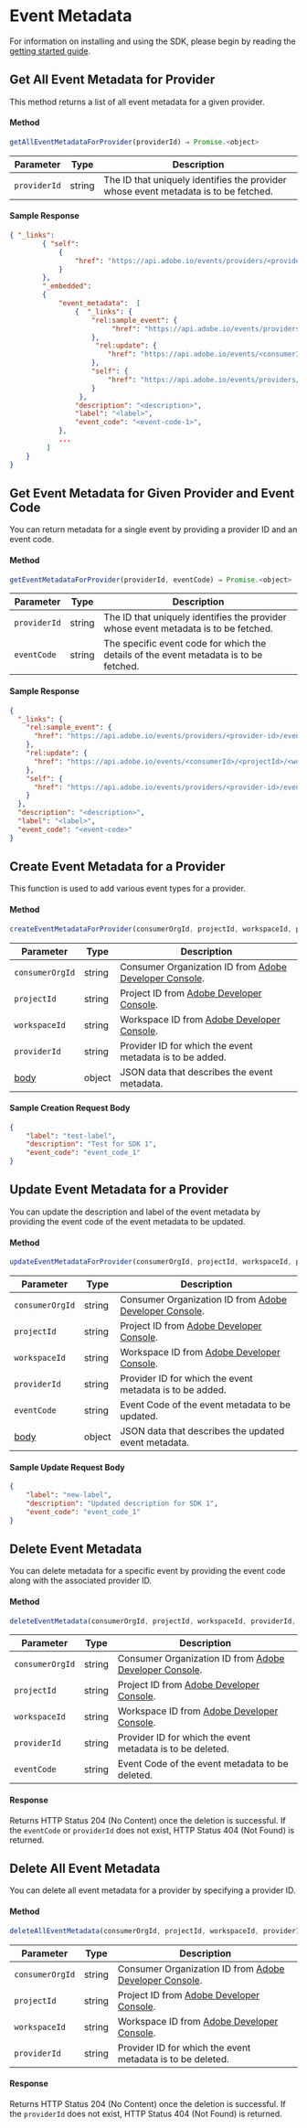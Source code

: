 # Event Metadata

For information on installing and using the SDK, please begin by reading the [getting started guide](sdk_getting_started.md).

## Get All Event Metadata for Provider

This method returns a list of all event metadata for a given provider.

#### Method

```javascript
getAllEventMetadataForProvider(providerId) ⇒ Promise.<object>
```

|Parameter	|Type	|Description|
|---|---|---|
|`providerId`	|string	|The ID that uniquely identifies the provider whose event metadata is to be fetched.|

#### Sample Response

```json
{ "_links":
        { "self":
            {
                "href": "https://api.adobe.io/events/providers/<provider-id>/eventmetadata"
            }
        },
        "_embedded":
        {
            "event_metadata":  [
                {  "_links": {
                    "rel:sample_event": {
                         "href": "https://api.adobe.io/events/providers/<provider-id>/eventmetadata/<event-code-1>/sample_event"
                    },
                     "rel:update": {
                        "href": "https://api.adobe.io/events/<consumerId>/<projectId>/<workspaceId>/providers/<provider-id>/eventmetadata/<event-code-1>"
                    },
                    "self": {
                        "href": "https://api.adobe.io/events/providers/<provider-id>/eventmetadata/<event-code-1>"
                    }
                 },
                "description": "<description>",
                "label": "<label>",
                "event_code": "<event-code-1>",
            },
            ...
         ]
    }
}
```

## Get Event Metadata for Given Provider and Event Code

You can return metadata for a single event by providing a provider ID and an event code.

#### Method

```javascript
getEventMetadataForProvider(providerId, eventCode) ⇒ Promise.<object>
```

|Parameter|	Type	|Description|
|---|---|---|
|`providerId`	|string|The ID that uniquely identifies the provider whose event metadata is to be fetched.|
|`eventCode`	|string	|The specific event code for which the details of the event metadata is to be fetched.|

#### Sample Response

```json
{
  "_links": {
    "rel:sample_event": {
      "href": "https://api.adobe.io/events/providers/<provider-id>/eventmetadata/<event-code>/sample_event"
    },
    "rel:update": {
      "href": "https://api.adobe.io/events/<consumerId>/<projectId>/<workspaceId>/providers/<provider-id>/eventmetadata/<event-code>"
    },
    "self": {
      "href": "https://api.adobe.io/events/providers/<provider-id>/eventmetadata/<event-code>"
    }
  },
  "description": "<description>",
  "label": "<label>",
  "event_code": "<event-code>"
}
```

## Create Event Metadata for a Provider

This function is used to add various event types for a provider.

#### Method

```javascript
createEventMetadataForProvider(consumerOrgId, projectId, workspaceId, providerId, body) ⇒ Promise.<object>
```

|Parameter	|Type	|Description|
|---|---|---|
|`consumerOrgId`	|string	|Consumer Organization ID from [Adobe Developer Console](https://www.adobe.com/go/devs_console_ui).|
|`projectId`	|string	|Project ID from [Adobe Developer Console](https://www.adobe.com/go/devs_console_ui).|
|`workspaceId`	|string	|Workspace ID from [Adobe Developer Console](https://www.adobe.com/go/devs_console_ui).|
|`providerId`	|string	|Provider ID for which the event metadata is to be added.|
| [body](#sample-creation-request-body)	|object	|JSON data that describes the event metadata.|

#### Sample Creation Request Body

```json
{
    "label": "test-label",
    "description": "Test for SDK 1",
    "event_code": "event_code_1"
}
```

## Update Event Metadata for a Provider

You can update the description and label of the event metadata by providing the event code of the event metadata to be updated. 

#### Method

```javascript
updateEventMetadataForProvider(consumerOrgId, projectId, workspaceId, providerId, eventCode, body) ⇒ Promise.<object>
```

|Parameter	|Type	|Description|
|---|---|---|
|`consumerOrgId`	|string	|Consumer Organization ID from [Adobe Developer Console](https://www.adobe.com/go/devs_console_ui).|
|`projectId`	|string	|Project ID from [Adobe Developer Console](https://www.adobe.com/go/devs_console_ui).|
|`workspaceId`	|string	|Workspace ID from [Adobe Developer Console](https://www.adobe.com/go/devs_console_ui).|
|`providerId`	|string	|Provider ID for which the event metadata is to be added.|
|`eventCode`| string|Event Code of the event metadata to be updated.|
| [body](#sample-update-request-body)	|object	|JSON data that describes the updated event metadata.|

#### Sample Update Request Body

```json
{
    "label": "new-label",
    "description": "Updated description for SDK 1",
    "event_code": "event_code_1"
}
```

## Delete Event Metadata

You can delete metadata for a specific event by providing the event code along with the associated provider ID.

#### Method

```javascript
deleteEventMetadata(consumerOrgId, projectId, workspaceId, providerId, eventCode) ⇒ Promise
```

|Parameter	|Type	|Description|
|---|---|---|
|`consumerOrgId`	|string	|Consumer Organization ID from [Adobe Developer Console](https://www.adobe.com/go/devs_console_ui).|
|`projectId`	|string	|Project ID from [Adobe Developer Console](https://www.adobe.com/go/devs_console_ui).|
|`workspaceId`	|string	|Workspace ID from [Adobe Developer Console](https://www.adobe.com/go/devs_console_ui).|
|`providerId`	|string	|Provider ID for which the event metadata is to be deleted.|
|`eventCode`| string|Event Code of the event metadata to be deleted.|

#### Response

Returns HTTP Status 204 (No Content) once the deletion is successful. If the `eventCode` or `providerId` does not exist, HTTP Status 404 (Not Found) is returned.

## Delete All Event Metadata

You can delete all event metadata for a provider by specifying a provider ID.

#### Method

```javascript
deleteAllEventMetadata(consumerOrgId, projectId, workspaceId, providerId) ⇒ Promise
```

|Parameter	|Type	|Description|
|---|---|---|
|`consumerOrgId`	|string	|Consumer Organization ID from [Adobe Developer Console](https://www.adobe.com/go/devs_console_ui).|
|`projectId`	|string	|Project ID from [Adobe Developer Console](https://www.adobe.com/go/devs_console_ui).|
|`workspaceId`	|string	|Workspace ID from [Adobe Developer Console](https://www.adobe.com/go/devs_console_ui).|
|`providerId`	|string	|Provider ID for which the event metadata is to be deleted.|

#### Response

Returns HTTP Status 204 (No Content) once the deletion is successful. If the `providerId` does not exist, HTTP Status 404 (Not Found) is returned.